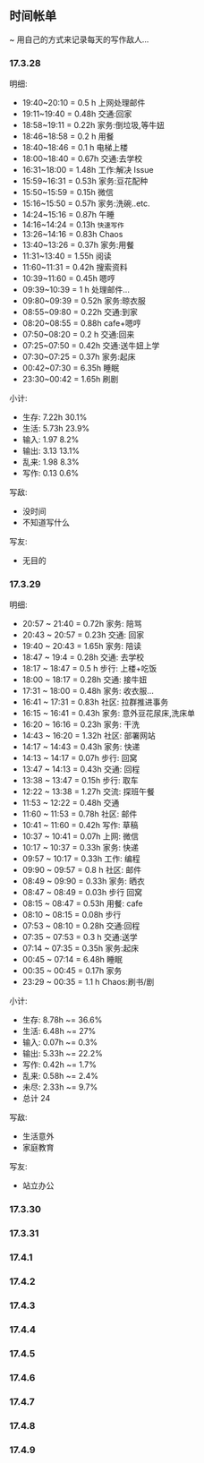 ## 时间帐单
~ 用自己的方式来记录每天的写作敌人...


### 17.3.28
明细:

- 19:40~20:10 = 0.5 h 上网处理邮件
- 19:11~19:40 = 0.48h 交通:回家
- 18:58~19:11 = 0.22h 家务:倒垃圾,等牛妞
- 18:46~18:58 = 0.2 h 用餐
- 18:40~18:46 = 0.1 h 电梯上楼
- 18:00~18:40 = 0.67h 交通:去学校
- 16:31~18:00 = 1.48h 工作:解决 Issue
- 15:59~16:31 = 0.53h 家务:豆花配种
- 15:50~15:59 = 0.15h 微信
- 15:16~15:50 = 0.57h 家务:洗碗..etc.
- 14:24~15:16 = 0.87h 午睡
- 14:16~14:24 = 0.13h `快速写作`
- 13:26~14:16 = 0.83h Chaos
- 13:40~13:26 = 0.37h 家务:用餐
- 11:31~13:40 = 1.55h 阅读
- 11:60~11:31 = 0.42h 搜索资料
- 10:39~11:60 = 0.45h 嗯哼
- 09:39~10:39 = 1   h 处理邮件...
- 09:80~09:39 = 0.52h 家务:晾衣服
- 08:55~09:80 = 0.22h 交通:到家
- 08:20~08:55 = 0.88h cafe+嗯哼
- 07:50~08:20 = 0.2 h 交通:回来
- 07:25~07:50 = 0.42h 交通:送牛妞上学
- 07:30~07:25 = 0.37h 家务:起床
- 00:42~07:30 = 6.35h     睡眠
- 23:30~00:42 = 1.65h     刷剧

小计:

- 生存:   7.22h    30.1%
- 生活:   5.73h    23.9%
- 输入: 1.97    8.2%
- 输出:   3.13    13.1%
- 乱来:   1.98    8.3%
- 写作: 0.13    0.6%

写敌:

- 没时间
- 不知道写什么

写友:

- 无目的


### 17.3.29
明细:

- 20:57 ~ 21:40 = 0.72h     家务: 陪骂
- 20:43 ~ 20:57 = 0.23h     交通: 回家
- 19:40 ~ 20:43 = 1.65h     家务: 陪读
- 18:47 ~ 19:4  = 0.28h     交通: 去学校
- 18:17 ~ 18:47 = 0.5 h 步行: 上楼+吃饭
- 18:00 ~ 18:17 = 0.28h     交通: 接牛妞
- 17:31 ~ 18:00 = 0.48h     家务: 收衣服...
- 16:41 ~ 17:31 = 0.83h     社区: 拉群推进事务
- 16:15 ~ 16:41 = 0.43h     家务: 意外豆花尿床,洗床单
- 16:20 ~ 16:16 = 0.23h     家务: 干洗
- 14:43 ~ 16:20 = 1.32h     社区: 部署网站
- 14:17 ~ 14:43 = 0.43h     家务: 快递
- 14:13 ~ 14:17 = 0.07h     步行: 回窝
- 13:47 ~ 14:13 = 0.43h     交通: 回程
- 13:38 ~ 13:47 = 0.15h     步行: 取车
- 12:22 ~ 13:38 = 1.27h     交流: 探班午餐
- 11:53 ~ 12:22 = 0.48h     交通
- 11:60 ~ 11:53 = 0.78h     社区: 邮件
- 10:41 ~ 11:60 = 0.42h     写作: 草稿
- 10:37 ~ 10:41 = 0.07h     上网: 微信
- 10:17 ~ 10:37 = 0.33h     家务: 快递
- 09:57 ~ 10:17 = 0.33h     工作: 编程
- 09:90 ~ 09:57 = 0.8 h     社区: 邮件
- 08:49 ~ 09:90 = 0.33h     家务: 晒衣
- 08:47 ~ 08:49 = 0.03h     步行 回窝
- 08:15 ~ 08:47 = 0.53h     用餐: cafe
- 08:10 ~ 08:15 = 0.08h     步行
- 07:53 ~ 08:10 = 0.28h     交通:回程
- 07:35 ~ 07:53 = 0.3 h 交通:送学
- 07:14 ~ 07:35 = 0.35h     家务:起床
- 00:45 ~ 07:14 = 6.48h     睡眠
- 00:35 ~ 00:45 = 0.17h     家务
- 23:29 ~ 00:35 = 1.1 h Chaos:刷书/剧

小计:

- 生存:    8.78h ~= 36.6%
- 生活:   6.48h ~= 27%
- 输入:   0.07h ~= 0.3%
- 输出:  5.33h ~= 22.2%
- 写作: 0.42h ~= 1.7%
- 乱来:   0.58h ~= 2.4%
- 未尽:  2.33h  ~= 9.7%
- 总计  24  

写敌:

- 生活意外
- 家庭教育

写友:

- 站立办公


### 17.3.30

### 17.3.31

### 17.4.1

### 17.4.2

### 17.4.3

### 17.4.4

### 17.4.5

### 17.4.6

### 17.4.7

### 17.4.8

### 17.4.9